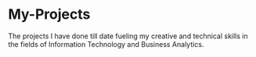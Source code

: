 # My-Projects
The projects I have done till date fueling my creative and technical skills in the fields of Information Technology and Business Analytics.
